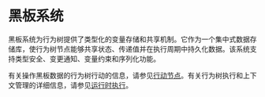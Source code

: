 # 黑板系统

黑板系统为行为树提供了类型化的变量存储和共享机制。它作为一个集中式数据存储库，使行为树节点能够共享状态、传递值并在执行周期中持久化数据。该系统支持类型安全、变更通知、变量约束和序列化功能。

有关操作黑板数据的行为树行动的信息，请参见[行动节点](04-02-01-04-action-nodes.md)。有关行为树执行和上下文管理的详细信息，请参见[运行时执行](04-02-01-05-runtime-execution.md)。